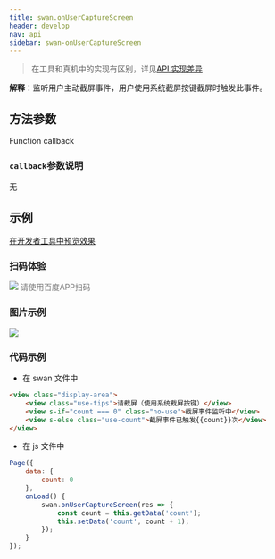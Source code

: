 ```yaml
---
title: swan.onUserCaptureScreen
header: develop
nav: api
sidebar: swan-onUserCaptureScreen
---
```



 

> 在工具和真机中的实现有区别，详见[API 实现差异](https://smartapp.baidu.com/docs/develop/devtools/diff/)

**解释**：监听用户主动截屏事件，用户使用系统截屏按键截屏时触发此事件。

 
## 方法参数 

Function callback

### `callback`参数说明 
 无
## 示例

<a href="swanide://fragment/0ef6b9cc220c17e255b866a422339bfd1574220849773" title="在开发者工具中预览效果" target="_self">在开发者工具中预览效果</a>

### 扫码体验

<div class='scan-code-container'>
    <img src="https://b.bdstatic.com/miniapp/assets/images/doc_demo/onUserCaptureScreen.png" class="demo-qrcode-image" />
    <font color=#777 12px>请使用百度APP扫码</font>
</div>




### 图片示例
<div class="m-doc-custom-examples">
    <div class="m-doc-custom-examples-correct">
        <img src="https://b.bdstatic.com/miniapp/images/onUserCaptureScreen.gif">
    </div>
    <div class="m-doc-custom-examples-correct">
        <img src=" ">
    </div>
    <div class="m-doc-custom-examples-correct">
        <img src=" ">
    </div>     
</div>

###  代码示例 



* 在 swan 文件中

```html
<view class="display-area">
    <view class="use-tips">请截屏（使用系统截屏按键）</view>
    <view s-if="count === 0" class="no-use">截屏事件监听中</view>
    <view s-else class="use-count">截屏事件已触发{{count}}次</view>
</view>
```

* 在 js 文件中

```js
Page({
    data: {
        count: 0
    },
    onLoad() {
        swan.onUserCaptureScreen(res => {
            const count = this.getData('count');
            this.setData('count', count + 1);
        });
    }
});
```
